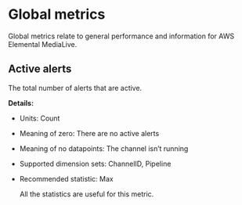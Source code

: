 # Global metrics<a name="eml-metrics-global"></a>

Global metrics relate to general performance and information for AWS Elemental MediaLive\.

## Active alerts<a name="eml-metrics-active-alerts"></a>

The total number of alerts that are active\.

**Details:**
+ Units: Count
+ Meaning of zero: There are no active alerts
+ Meaning of no datapoints: The channel isn’t running
+ Supported dimension sets: ChannelID, Pipeline
+ Recommended statistic: Max

  All the statistics are useful for this metric\.